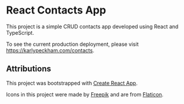 # React Contacts App

This project is a simple CRUD contacts app developed using React and TypeScript.

To see the current production deployment, please visit https://karlypeckham.com/contacts.

## Attributions

This project was bootstrapped with [Create React App](https://github.com/facebook/create-react-app).

Icons in this project were made by [Freepik](https://www.freepik.com) and are from [Flaticon](https://www.flaticon.com).
